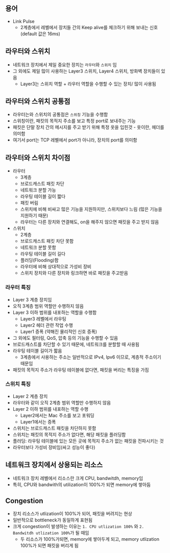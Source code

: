## 용어
- Link Pulse
  - 2계층에서 레벨에서 장치들 간의 Keep alive를 체크하기 위해 보내는 신호 (default 값은 16ms)

## 라우터와 스위치
- 네트워크 장치에서 제일 중요한 장치는 `라우터`와 `스위치` 임
- 그 외에도 제일 많이 사용하는 Layer3 스위치, Layer4 스위치, 방화벽 장치들이 있음
  - Layer3는 스위치 역할 + 라우터 역할을 수행할 수 있는 장치/ 많이 사용됨 

## 라우터와 스위치 공통점
- 라우터는와 스위치의 공통점은 `스위칭` 기능을 수행함
- 스위칭이란, 패킷의 목적지 주소를 보고 특정 port로 보내주는 기능
- 패킷은 단말 장치 간의 메시지를 주고 받기 위해 특정 옷을 입힌것 - 옷이란, 헤더를 의미함
- 여기서 port는 TCP 레벨에서 port가 아니라, 장치의 port를 의미함

## 라우터와 스위치 차이점
- 라우터
  - 3계층
  - 브로드캐스트 패킷 차단
  - 네트워크 분할 가능
  - 라우팅 테이블 길이 짧다
  - 패킷 버림
  - 스위치에 비해 비싸고 많은 기능을 지원하지만, 스위치보다 느림 (많은 기능을 지원하기 때문)
  - 라우터는 다른 장치와 연결해도, on을 해주지 않으면 패킷을 주고 받지 않음
- 스위치
  - 2계층
  - 브로드캐스트 패킷 차단 못함
  - 네트워크 분할 못함
  - 라우팅 테이블 길이 길다
  - 플러딩(Flooding)함
  - 라우터에 비해 상대적으로 가성비 장비
  - 스위치 장치와 다른 장치와 링크하면 바로 패킷을 주고받음

### 라우터 특징
- Layer 3 계층 장치임 
- 오직 3계층 범위 역할만 수행하지 않음
- Layer 3 이하 범위를 내포하는 역할을 수행함
  - Layer3 레벨에서 라우팅
  - Layer2 헤더 관련 작업 수행
  - Layer1 증폭 (약해진 물리적인 신호 증폭)
- 그 외에도 필터링, QoS, 압축 등의 기능을 수행할 수 있음
- 브로드캐스트를 차단할 수 있기 때문에, 네트워크를 분할할 때 사용됨
- 라우팅 테이블 길이가 짧음
  - 3계층에서 사용하는 주소는 일반적으로 IPv4, Ipv6 이므로, 계층적 주소이기 때문임
- 패킷의 목적지 주소가 라우팅 테이블에 없다면, 패킷을 버리는 특징을 가짐


### 스위치 특징
- Layer 2 계층 장치
- 라우터와 같이 오직 2계층 범위 역할만 수행하지 않음
- Layer 2 이하 범위를 내포하는 역할 수행
  - Layer2에서는 Mac 주소를 보고 포워딩
  - Layer1에서는 증폭
- 스위치는 브로드캐스트 패킷을 차단하지 못함
- 스위치는 패킷의 목적지 주소가 없다면, 해당 패킷을 플러딩함
- 플러딩: 라우팅 테이블에 있는 모든 곳에 목적지 주소가 없는 패킷을 전파시키는 것
- 라우터보다 가성비 장비임(싸고 성능이 좋다)


## 네트워크 장치에서 상용되는 리소스
- 네트워크 장치 레벨에서 리소스란 크게 CPU, bandwitdh, memory임
- 특히, CPU와 bandwith의 utilization이 100%가 되면 memory에 쌓아둠

## Congestion
- 장치 리소스가 utlization이 100%가 되어, 패킷을 버려지는 현상
- 일반적으로 bottleneck가 동일하게 표현됨
- 크게 congestion이 발생하는 이유는 `1. CPU utlization 100%` 와 `2. Bandwitdh utlization 100%`가 될 때임
  - 두 리소스가 100%가되면, memory에 쌓아두게 되고, memory utlization 100%가 되면 패킷을 버리게 됨
